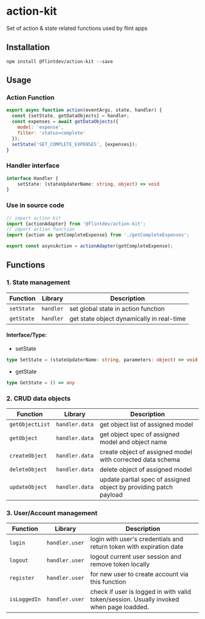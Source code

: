 # action-kit
Set of action &amp; state related functions used by flint apps

## Installation

```npm
npm install @flintdev/action-kit --save
```

## Usage

### Action Function

```javascript
export async function action(eventArgs, state, handler) {
  const {setState, getDataObjects} = handler;
  const expenses = await getDataObjects({
    model: 'expense',
    filter: 'status=complete' 
  });
  setState('SET_COMPLETE_EXPENSES', {expenses});
}
```

### Handler interface

```typescript
interface Handler {
    setState: (stateUpdaterName: string, object) => void
}
```

### Use in source code

```javascript
// import action kit
import {actionAdapter} from '@flintdev/action-kit';
// import action function
import {action as getCompleteExpense} from './getCompleteExpenses';

export const asyncAction = actionAdapter(getCompleteExpense);
```

## Functions

### **1. State management**

| Function | Library | Description |
|---|---|---|
| `setState` | `handler` | set global state in action function|
| `getState` | `handler` | get state object dynamically in real-time |

#### Interface/Type:

* setState
```typescript
type SetState = (stateUpdaterName: string, parameters: object) => void
```
* getState
```typescript
type GetState = () => any
```

### **2. CRUD data objects**

| Function | Library | Description |
|---|---|---|
| `getObjectList` | `handler.data` | get object list of assigned model |
| `getObject` | `handler.data` | get object spec of assigned model and object name|
| `createObject` | `handler.data` | create object of assigned model with corrected data schema|
| `deleteObject` | `handler.data` | delete object of assigned model |
| `updateObject` | `handler.data` | update partial spec of assigned object by providing patch payload |

### **3. User/Account management**

| Function | Library | Description |
|---|---|---|
| `login` | `handler.user` | login with user's credentials and return token with expiration date|
| `logout` | `handler.user` | logout current user session and remove token locally |
| `register` | `handler.user` | for new user to create account via this function |
| `isLoggedIn` | `handler.user` | check if user is logged in with valid token/session. Usually invoked when page loadded. | 

